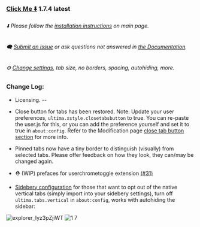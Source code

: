 ### [Click Me ⬇️](https://github.com/soulhotel/FF-ULTIMA/releases/download/1.7.4/ffultima1.7.4.zip) 1.7.4 latest

###### ⬇️ Please follow the [installation instructions](https://github.com/soulhotel/FF-ULTIMA#installation) on main page.

###### 🗨️ [Submit an issue](https://github.com/soulhotel/FF-ULTIMA/issues/new/choose) or ask questions not answered in [the Documentation](https://github.com/soulhotel/FF-ULTIMA/tree/main/doc).

###### ⚙️ [Change settings](https://github.com/soulhotel/FF-ULTIMA/blob/main/doc/Modification.md), tab size, no borders, spacing, autohiding, more.

### Change Log:

- Licensing. --
  
- Close button for tabs has been restored. Note: Update your user preferences, `ultima.xstyle.closetabsbutton` to true. You can re-paste the user.js for this, or you can add the preference yourself and set it to true in `about:config`. Refer to the Modification page [close tab button section](https://github.com/soulhotel/FF-ULTIMA/blob/main/doc/Modification.md) for more info.

- Pinned tabs now have a tiny border to distinguish (visually) from selected tabs. Please offer feedback on how they look, they can/may be changed again.

- ⛑️ (WIP) prefaces for userchrometoggle extension [(#31)](https://github.com/soulhotel/FF-ULTIMA/issues/31)

- [Sidebery configuration](https://github.com/soulhotel/FF-ULTIMA/blob/main/theme/%23sideberyultimastyling.json) for those that want to opt out of the native vertical tabs (simply import into your sidebery settings), turn off `ultima.tabs.vertical` in `about:config`, works with autohiding the sidebar:

![explorer_Iyz3pZjiWT](https://github.com/soulhotel/FF-ULTIMA/assets/155501797/0b73c1d5-7c41-464c-b6a2-839d8485dfdc)
![1 7](https://github.com/soulhotel/FF-ULTIMA/assets/155501797/ed741f9f-cac6-4339-8913-a697a8b3ade9)

